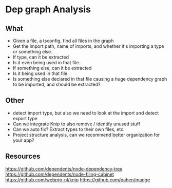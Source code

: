 # Dep graph Analysis

## What

- Given a file, a tsconfig, find all files in the graph
- Get the import path, name of imports, and whether it's importing a type or something else.
- If type, can it be extracted
- Is it even being used in that file.
- If something else, can it be extracted
- Is it being used in that file.
- Is something else declared in that file causing a huge dependency graph to be imported, and should be extracted?

## Other

- detect import type, but also we need to look at the import and detect export type
- Can we integrate Knip to also remove / identify unused stuff
- Can we auto fix? Extract types to their own files, etc.
- Project structure analysis, can we recommend better organization for your app?

## Resources

https://github.com/dependents/node-dependency-tree
https://github.com/dependents/node-filing-cabinet
https://github.com/webpro-nl/knip
https://github.com/pahen/madge
